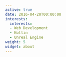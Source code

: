 ```yaml
---
active: true
date: 2016-04-20T00:00:00
interests:
  interests:
  - Web Development
  - Kotlin
  - Unreal Engine
weight: 5
widget: about
---
```

